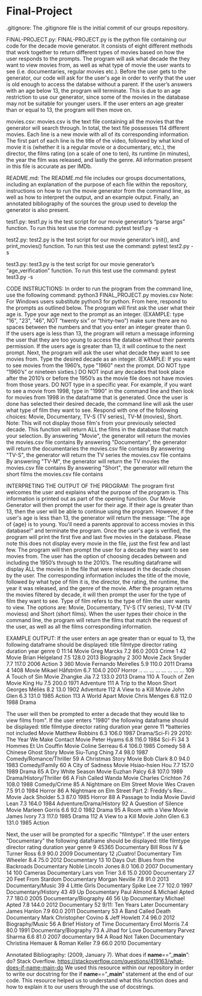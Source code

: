 # Final-Project
 
.gitignore:
The .gitignore file is the initial commit of our groups repository.
 
 
FINAL-PROJECT.py:
FINAL-PROJECT.py is the python file containing our code for the decade movie generator. It consists of eight different methods that work together to return different types of movies based on how the user responds to the prompts. The program will ask what decade the they want to view movies from, as well as what type of movie the user wants to see (i.e. documentaries, regular movies etc.). Before the user gets to the generator, our code will ask for the user's age in order to verify that the user is old enough to access the databse without a parent. If the user’s answers with an age below 13, the program will terminate. This is due to an age restriction to use our generator, since some of the movies in the database may not be suitable for younger users. If the user enters an age greater than or equal to 13, the program will then move on.
 
movies.csv:
movies.csv is the text file containing all the movies that the generator will search through. In total, the text file possesses 114 different movies. Each line is a new movie with all of its corresponding information. The first part of each line is the title of the video, followed by what kind of movie it is (whether it is a regular movie or a documentary, etc.), the director, the films rating (on a scale of one to ten), its runtime (in minutes), the year the film was released, and lastly the genre. All information present in this file is accurate as per IMDb.
 
 
README.md:
The README.md file includes our groups documentations, including an explanation of the purpose of each file within the repository, instructions on how to run the movie generator from the command line, as well as how to interpret the output, and an example output. Finally, an annotated bibliography of the sources the group used to develop the generator is also present.
 
test1.py:
test1.py is the test script for our movie generator’s “parse args” function.
To run this test use the command: pytest test1.py -s
 
test2.py:
test2.py is the test script for our movie generator’s init(), and print_movies() function.
To run this test use the command: pytest test2.py -s
 
test3.py:
test3.py is the test script for our movie generator’s “age_verification” function.
To run this test use the command: pytest test3.py -s
 
 
CODE INSTRUCTIONS:
In order to run the program from the command line, use the following command:
python3 FINAL_PROJECT.py movies.csv
Note: For Windows users substitute python3 for python.
From here, respond to the prompts as outlined below.
The program will first ask the user what their age is. Type your age next to the prompt as an integer. (EXAMPLE: type "16", "23", "46", NOT “twenty six” or “thirty-two”) make sure there are no spaces between the numbers and that you enter an integer greater than 0.
If the users age is less than 13, the program will return a message informing the user that they are too young to access the databse without their
parents permission.
If the users age is greater than 13, it will continue to the next prompt.
Next, the program will ask the user what decade they want to see movies from. Type the desired decade as an integer. (EXAMPLE: If you want to see movies from the 1960’s, type "1960" next the prompt. DO NOT type “1960’s” or nineteen sixties.)
DO NOT input any decades that took place after the 2010’s or before the 1950’s as the movie file does not have movies from those years.
DO NOT type in a specific year. For example, if you want to see a movie from 1998, type in "1990" in the command line and then look for movies from 1998 in the dataframe that is generated.
Once the user is done has selected their desired decade, the command line will ask the user what type of film they want to see. Respond with one of the following choices: Movie, Documentary, TV-S (TV series), TV-M (movies), Short.
Note: This will not display those film's from your previously selected decade. This function will return ALL the films in the database that match your selection.
By answering "Movie", the generator will return the movies the movies.csv file contains
By answering "Documentary", the generator will return the documentaries the movies.csv file contains
By answering "TV-S", the generator will return the TV series the movies.csv file contains
By answering "TV-M", the generator will return the TV movies the movies.csv file contains
By answering "Short", the generator will return the short films the movies.csv file contains
 
 
INTERPRETING THE OUTPUT OF THE PROGRAM:
The program first welcomes the user and explains what the purpose of the program is. This information is printed out as part of the opening function.
Our Movie Generator will then prompt the user for their age. If their age is greater than 13, then the user will be able to continue using the program. However, if the user's age is less than 13, the generator will return the message: “The age of {age} is to young. You'll need a parents approval to access movies in this database!” and terminate the program.
Once the user's age is verified, the program will print the first five and last five movies in the database. Please note this does not display every movie in the file, just the first few and last few.
The program will then prompt the user for a decade they want to see movies from. The user has the option of choosing decades between and including the 1950’s through to the 2010’s. The resulting dataframe will display ALL the movies in the file that were released in the decade chosen by the user. The corresponding information includes the title of the movie, followed by what type of film it is, the director, the rating, the runtime, the year it was released, and the genre of the movie.
After the program returns the movies filtered by decade, it will then prompt the user for the type of film they want to see. Type of film refers to the type of film the user wants to view. The options are: Movie, Documentary, TV-S (TV series), TV-M (TV moviess) and Short (short films). When the user types their choice in the command line, the program will return the films that match the request of the user, as well as all the films corresponding information.
 
EXAMPLE OUTPUT:
If the user enters an age greater than or equal to 13, the following dataframe should be displayed:
                 title filmtype            director  rating  duration  year       genre
0                 11:14    Movie         Greg Marcks     7.2      86.0  2003       Crime
1                    42    Movie     Brian Helgeland     7.5     128.0  2013  Biography
2                   300    Movie         Zack Snyder     7.7     117.0  2006     Action
3                   360    Movie  Fernando Meirelles     5.9     110.0  2011      Drama
4                  1408    Movie     Mikael Håfström     6.7     104.0  2007     Horror
..                  ...      ...                 ...     ...       ...   ...         ...
109      A Touch of Sin    Movie         Zhangke Jia     7.2     133.0  2013       Drama
110      A Touch of Zen    Movie             King Hu     7.5     200.0  1971   Adventure
111  A Trip to the Moon    Short      Georges Méliès     8.2      13.0  1902   Adventure
112    A View to a Kill    Movie           John Glen     6.3     131.0  1985      Action
113       A World Apart    Movie        Chris Menges     6.8     112.0  1988       Drama
 
The user will then be prompted to enter a decade that they would like to view films from". If the user enters "1980" the following dataframe should be displayed:
                                                title filmtype          director  rating  duration  year                     genre
11                             *batteries not included    Movie   Matthew Robbins     6.3     106.0  1987             Drama/Sci-Fi
29                      2010: The Year We Make Contact    Movie       Peter Hyams     6.8     116.0  1984                    Sci-Fi
34                              3 Hommes Et Un Couffin    Movie    Coline Serreau     6.4     106.0  1985                    Comedy
58                               A Chinese Ghost Story    Movie    Siu-Tung Ching     7.4      98.0  1987  Comedy/Romance/Thriller
59                                   A Christmas Story    Movie         Bob Clark     8.0      94.0  1983             Comedy/Family
60                                   A City of Sadness    Movie   Hsiao-hsien Hou     7.7     157.0  1989                     Drama
65                                  A Dry White Season    Movie      Euzhan Palcy     6.8     107.0  1989    Drama/History/Thriller
66                                 A Fish Called Wanda    Movie  Charles Crichton     7.6     108.0  1988              Comedy/Crime
85                           A Nightmare on Elm Street    Movie        Wes Craven     7.5      91.0  1984                    Horror
86   A Nightmare on Elm Street Part 2: Freddy's Rev...    Movie      Jack Sholder     5.3      87.0  1985                    Horror
88                                  A Passage to India    Movie        David Lean     7.3     164.0  1984   Adventure/Drama/History
92                              A Question of Silence     Movie    Marleen Gorris     6.6      92.0  1982                     Drama
95                                  A Room with a View    Movie       James Ivory     7.3     117.0  1985                     Drama
112                                   A View to a Kill    Movie         John Glen     6.3     131.0  1985                    Action
 
Next, the user will be prompted for a specific "filmtype". If the user enters "Documentary" the following dataframe should be displayed:
                                  title     filmtype                                director  rating  duration  year                   genre
9                                   45365  Documentary              Bill Ross IV & Turner Ross     6.9      90.0  2009            Documentary
12                               ¡Cuatro!  Documentary                             Tim Wheeler     8.4      75.0  2012             Documentary
13  10 Days Out: Blues from the Backroads  Documentary                     Noble Lincoln Jones     8.0     106.0  2007             Documentary
14                            100 Cameras  Documentary                          Lars von Trier     3.6      15.0  2000            Documentary
27                   20 Feet From Stardom  Documentary                          Morgan Neville     7.8      91.0  2013       Documentary/Music
39                         4 Little Girls  Documentary                               Spike Lee     7.7     102.0  1997     Documentary/History
43                                  49 Up  Documentary             Paul Almond & Michael Apted     7.7     180.0  2005  Documentary/Biography
46                                  56 Up  Documentary                           Michael Apted     7.8     144.0  2012             Documentary
52                  9/11: Ten Years Later  Documentary                            James Hanlon     7.9      60.0  2011             Documentary
53                    A Band Called Death  Documentary  Mark Christopher Covino & Jeff Howlett     7.4      96.0  2012         Biography/Music
56                A Brief History of Time  Documentary                            Errol Morris     7.4      80.0  1991   Documentary/Biography
73                       A Jihad for Love  Documentary                           Parvez Sharma     6.6      81.0  2007             documentary
94                       A Road Not Taken  Documentary        Christina Hemauer & Roman Keller     7.9      66.0  2010             Documentary
 
 
 
Annotated Bibliography:
(2009, January 7). What does if __name__==”___main__”: do? Stack Overflow. https://stackoverflow.com/questions/419163/what-does-if-name-main-do
We used this resource within our repository in order to write our docstring for the if __name__==”___main__” statement at the end of our code. This resource helped us to understand what this function does and how to explain it to our users through the use of docstrings.




